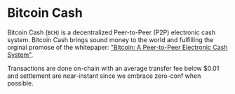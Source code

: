 # Bitcoin Cash

Bitcoin Cash (`BCH`) is a decentralized Peer-to-Peer (P2P) electronic cash system. Bitcoin Cash brings sound money to the world and fulfilling the orginal promose of the whitepaper: ["Bitcoin: A Peer-to-Peer Electronic Cash System"](https://bitcoincash.org/bitcoin.pdf).

Transactions are done on-chain with an average transfer fee below $0.01 and settlement are near-instant since we embrace zero-conf when possible.
